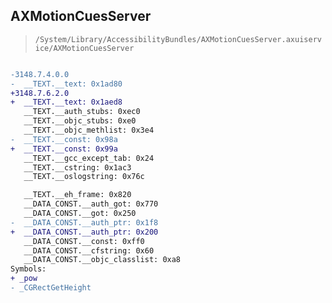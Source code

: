 ## AXMotionCuesServer

> `/System/Library/AccessibilityBundles/AXMotionCuesServer.axuiservice/AXMotionCuesServer`

```diff

-3148.7.4.0.0
-  __TEXT.__text: 0x1ad80
+3148.7.6.2.0
+  __TEXT.__text: 0x1aed8
   __TEXT.__auth_stubs: 0xec0
   __TEXT.__objc_stubs: 0xe0
   __TEXT.__objc_methlist: 0x3e4
-  __TEXT.__const: 0x98a
+  __TEXT.__const: 0x99a
   __TEXT.__gcc_except_tab: 0x24
   __TEXT.__cstring: 0x1ac3
   __TEXT.__oslogstring: 0x76c

   __TEXT.__eh_frame: 0x820
   __DATA_CONST.__auth_got: 0x770
   __DATA_CONST.__got: 0x250
-  __DATA_CONST.__auth_ptr: 0x1f8
+  __DATA_CONST.__auth_ptr: 0x200
   __DATA_CONST.__const: 0xff0
   __DATA_CONST.__cfstring: 0x60
   __DATA_CONST.__objc_classlist: 0xa8
Symbols:
+ _pow
- _CGRectGetHeight

```
